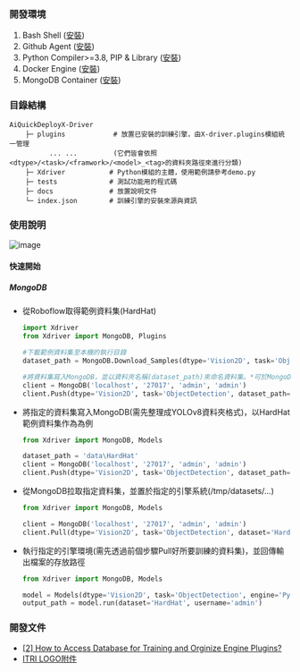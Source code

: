 ### 開發環境
1. Bash Shell ([安裝](https://itsfoss.com/install-bash-on-windows/))
2. Github Agent ([安裝](https://desktop.github.com/))
3. Python Compiler>=3.8, PIP & Library ([安裝](https://github.com/R300-AI/AiQuickDeployX-Driver/blob/main/docs/Python%20Installation.md))
4. Docker Engine ([安裝](https://docs.docker.com/engine/install/))
5. MongoDB Container ([安裝](https://github.com/R300-AI/AiQuickDeployX-Driver/blob/main/docs/MongoDB%20installation.md))
    
### 目錄結構
```
AiQuickDeployX-Driver
    ├─ plugins            # 放置已安裝的訓練引擎，由X-driver.plugins模組統一管理
          ... ...         (它們皆會依照<dtype>/<task>/<framwork>/<model>_<tag>的資料夾路徑來進行分類)
    ├─ Xdriver           # Python模組的主體，使用範例請參考demo.py
    ├─ tests             # 測試功能用的程式碼
    ├─ docs              # 放置說明文件
    └─ index.json        # 訓練引擎的安裝來源與資訊
```

### 使用說明
![image](https://github.com/R300-AI/AiQuickDeployX-Driver/assets/140595764/d23941da-69d5-47ce-8f22-bf5475213a6b)

#### 快速開始
##### MongoDB
* 從Roboflow取得範例資料集(HardHat)
    ```python
    import Xdriver
    from Xdriver import MongoDB, Plugins
    
    #下載範例資料集至本機的執行目錄
    dataset_path = MongoDB.Download_Samples(dtype='Vision2D', task='ObjectDetection')
    
    #將資料集寫入MongoDB，並以資料夾名稱(dataset_path)來命名資料集。*可於MongoDB中檢視
    client = MongoDB('localhost', '27017', 'admin', 'admin')
    client.Push(dtype='Vision2D', task='ObjectDetection', dataset_path=dataset_path)
    ```
* 將指定的資料集寫入MongoDB(需先整理成YOLOv8資料夾格式)，以HardHat範例資料集作為為例
    ```python
    from Xdriver import MongoDB, Models
    
    dataset_path = 'data\HardHat'
    client = MongoDB('localhost', '27017', 'admin', 'admin')
    client.Push(dtype='Vision2D', task='ObjectDetection', dataset_path=dataset_path, retrain_origin = False)
    ```
* 從MongoDB拉取指定資料集，並置於指定的引擎系統(<engine>/tmp/datasets/...)
    ```python
    from Xdriver import MongoDB, Models
    
    client = MongoDB('localhost', '27017', 'admin', 'admin')
    client.Pull(dtype='Vision2D', task='ObjectDetection', dataset='HardHat', engine='Pytorch/YOLOv8n', username='admin')
    ```
* 執行指定的引擎環境(需先透過前個步驟Pull好所要訓練的資料集)，並回傳輸出檔案的存放路徑
    ```python
    from Xdriver import MongoDB, Models
    
    model = Models(dtype='Vision2D', task='ObjectDetection', engine='Pytorch/YOLOv8n')
    output_path = model.run(dataset='HardHat', username='admin')
    ```
    
### 開發文件
* [[2] How to Access Database for Training and Orginize Engine Plugins?]()
* [ITRI LOGO附件](https://github.com/R300-AI/AiQuickDeployX-Driver/tree/main/docs/logo/LOGO)
